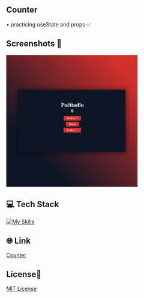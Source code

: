 ## Counter 
• practicing useState and props ✅

## Screenshots 📱
<img src="src/images/counter.jpg" width="350">

## 💻 Tech Stack
[![My Skills](https://skillicons.dev/icons?i=html,css,javascript,react)](https://skillicons.dev)

## 🌐 Link
<a href="https://counter-dejvcodes.netlify.app/">Counter</a>

## License🔐
[MIT License](LICENSE)